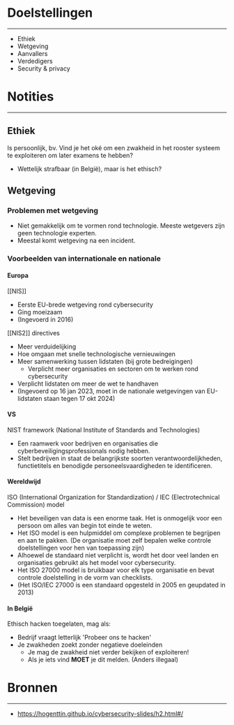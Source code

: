 # Doelstellingen
---
- Ethiek 
- Wetgeving
- Aanvallers
- Verdedigers
- Security & privacy

# Notities
--- 
## Ethiek 
Is persoonlijk, bv. Vind je het oké om een zwakheid in het rooster systeem te exploiteren om later examens te hebben?
- Wettelijk strafbaar (in België), maar is het ethisch?

## Wetgeving
### Problemen met wetgeving
- Niet gemakkelijk om te vormen rond technologie. Meeste wetgevers zijn geen technologie experten. 
- Meestal komt wetgeving na een incident.
### Voorbeelden van internationale en nationale 
#### Europa
[[NIS]] 
- Eerste EU-brede wetgeving rond cybersecurity
- Ging moeizaam
- (Ingevoerd in 2016)

[[NIS2]] directives
- Meer verduidelijking
- Hoe omgaan met snelle technologische vernieuwingen
- Meer samenwerking tussen lidstaten (bij grote bedreigingen)
	- Verplicht meer organisaties en sectoren om te werken rond cybersecurity
- Verplicht lidstaten om meer de wet te handhaven
- (Ingevoerd op 16 jan 2023, moet in de nationale wetgevingen van EU-lidstaten staan tegen 17 okt 2024)

#### VS
NIST framework (National Institute of Standards and Technologies)
- Een raamwerk voor bedrijven en organisaties die cyberbeveiligingsprofessionals nodig hebben.
- Stelt bedrijven in staat de belangrijkste soorten verantwoordelijkheden, functietitels en benodigde personeelsvaardigheden te identificeren.

#### Wereldwijd
ISO (International Organization for Standardization)  / IEC (Electrotechnical Commission) model 
- Het beveiligen van data is een enorme taak. Het is onmogelijk voor een persoon om alles van begin tot einde te weten.
- Het ISO model is een hulpmiddel om complexe problemen te begrijpen en aan te pakken. (De organisatie moet zelf bepalen welke controle doelstellingen voor hen van toepassing zijn)
- Alhoewel de standaard niet verplicht is, wordt het door veel landen en organisaties gebruikt als het model voor cybersecurity.
- Het ISO 27000 model is bruikbaar voor elk type organisatie en bevat controle doelstelling in de vorm van checklists.
- (Het ISO/IEC 27000 is een standaard opgesteld in 2005 en geupdated in 2013)

#### In België
Ethisch hacken toegelaten, mag als:
- Bedrijf vraagt letterlijk 'Probeer ons te hacken'
- Je zwakheden zoekt zonder negatieve doeleinden
	- Je mag de zwakheid niet verder bekijken of exploiteren!
	- Als je iets vind **MOET** je dit melden. (Anders illegaal)



# Bronnen
---
- https://hogenttin.github.io/cybersecurity-slides/h2.html#/